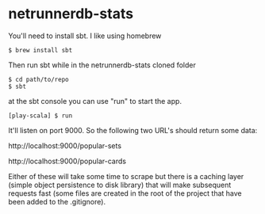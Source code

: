 # netrunnerdb-stats

You'll need to install sbt. I like using homebrew

```
$ brew install sbt
```

Then run sbt while in the netrunnerdb-stats cloned folder
```
$ cd path/to/repo
$ sbt
```
at the sbt console you can use "run" to start the app.

```
[play-scala] $ run
```

It'll listen on port 9000. So the following two URL's should return some data:

http://localhost:9000/popular-sets

http://localhost:9000/popular-cards

Either of these will take some time to scrape but there is a caching layer (simple object persistence to disk library) that will make subsequent requests fast (some files are created in the root of the project that have been added to the .gitignore). 
